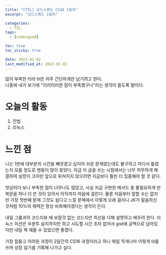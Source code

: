 ```yaml
---
title: "[TIL] 코드스쿼드 CS16 1일차"
excerpt: "코드스쿼드 1일차"

categories:
  - TIL
tags:
  - [codesquad]

toc: true
toc_sticky: true

date: 2023-01-02
last_modified_at: 2022-01-02
---
```


많이 부족한 터라 til은 아주 간단하게만 남기려고 한다.<br>
나중에 내가 보기에 "이러이러한 점이 부족했구나"라는 생각이 들도록 말이다. <br>

# 오늘의 활동
1. 진법
2. 리눅스

# 느낀 점
나는 1번에 대부분의 시간을 빼앗겼고 심지어 쉬운 문제였는데도 불구하고 어디서 틀렸는지 모를 정도로 멘붕이 많이 왔었다. 지금 이 글을 쓰는 시점에서는 너무 허무하게 해결하여 실망이 크지만 앞으로 뒤쳐지지 않으려면 지금보다 훨씬 더 집중해야 할 것 같다. <br>
<br>
첫날이다 보니 부족한 점이 너무나도 많았고, 사실 지금 구현한 메서드 중 불필요하게 반복문을 하나 더 쓴 것이 있어서 아직까지 마음에 걸린다. 물론 처음부터 잘할 수는 없지만 가장 첫번째 문제 그것도 쉽다고 느낄 문제에서 이렇게 오래 걸리니 JK가 말씀하신 것처럼 10%의 체력은 항상 비축해야겠다는 생각이 든다. <br>
<br>
내일 그룹과의 코드리뷰 때 보잘것 없는 코드지만 최선을 다해 설명하고 배우려 한다. 리눅스 미션은 우분투 설치까지만 하고 시도할 시간 조차 없어서 gist에 공백으로 남아있지만 내일 꽉 채울 수 있었으면 좋겠다.<br>
<br>
가장 힘들고 어려운 과정이 2달간의 CS16 과정이라고 하니 매일 적게나마 이렇게 til를 쓰며 성장 일기를 기록해 나가고 싶다.